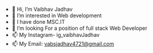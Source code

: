 - 👋 Hi, I’m Vaibhav Jadhav
- 👀 I’m interested in Web development
- 🌱 I have done MSC.IT
- 💞️ I’m looking For a position of full stack Web Developer
- 📫 My Instagram- ig_vaibhavJadhav 
- 📫 My Email: vabsjadhav4721@gmail.com

<!---
VaibhavJadhav21/VaibhavJadhav21 is a ✨ special ✨ repository because its `README.md` (this file) appears on your GitHub profile.
You can click the Preview link to take a look at your changes.
--->
